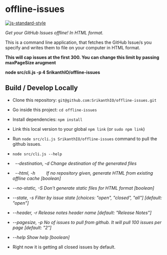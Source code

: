 # offline-issues

[![js-standard-style](https://img.shields.io/badge/code%20style-standard-brightgreen.svg)](http://standardjs.com/)

_Get your GitHub Issues offline! In HTML format._

This is a command line application, that fetches the GitHub Issue/s you specify and writes them to file on your computer in HTML format.

**This will cap issues at the first 300. You can change this limit by passing maxPageSize arugment** 

**node src/cli.js -p 4 SrikanthIO/offline-issues**

## Build / Develop Locally

- Clone this repository: `git@github.com:SrikanthIO/offline-issues.git`
- Go inside this project: `cd offline-issues`
- Install dependencies: `npm install`
- Link this local version to your global `npm link` (or `sudo npm link`)
- Run `node src/cli.js SrikanthIO/offline-issues` command to pull the github issues.
- `node src/cli.js --help`

-   _--destination, -d  Change destination of the generated files_
-   _--html, -h         If no repository given, generate HTML from existing offline
                       cache                                             [boolean]_
-   _--no-static, -S    Don't generate static files for HTML format       [boolean]_
-   _--state, -s        Filter by issue state
                              [choices: "open", "closed", "all"] [default: "open"]_
-   _--header, -r       Release notes header name        [default: "Release Notes"]_
-    _--pagesize, -p     No of issues to pull from github. It will pull 100 issues
                       per page                                     [default: "2"]_
-    _--help             Show help                                         [boolean]_

- Right now it is getting all closed issues by default.
